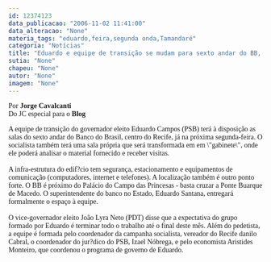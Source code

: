 ```yaml
---
id: 12374123
data_publicacao: "2006-11-02 11:41:00"
data_alteracao: "None"
materia_tags: "eduardo,feira,segunda onda,Tamandaré"
categoria: "Notícias"
title: "Eduardo e equipe de transição se mudam para sexto andar do BB, segunda-feira"
sutia: "None"
chapeu: "None"
autor: "None"
imagem: "None"
---
```

<p><P><FONT face=Verdana>Por <B>Jorge Cavalcanti</B><BR>Do JC especial para o <B>Blog</P></B></FONT></p>
<p><P><FONT face=Verdana>A equipe de transição do governador eleito Eduardo Campos (PSB) terá à disposição as salas do sexto andar do Banco do Brasil, centro do Recife, já na próxima segunda-feira. O socialista também terá uma sala própria que será transformada em em \"gabinete\", onde ele poderá analisar o material fornecido e receber visitas. <BR><BR>A infra-estrutura do edif?cio tem segurança, estacionamento e equipamentos de comunicação (computadores, internet e telefones). A localização também é outro ponto forte. O BB é próximo do Palácio do Campo das Princesas - basta cruzar a Ponte Buarque de Macedo. O superintendente do banco no Estado, Eduardo Santana, entregará formalmente o espaço à equipe. <BR><BR>O vice-governador eleito João Lyra Neto (PDT) disse que a expectativa do grupo formado por Eduardo é terminar todo o trabalho até o final deste mês. Além do pedetista, a equipe é formada pelo coordenador da campanha socialista, vereador do Recife danilo Cabral, o coordenador do jur?dico do PSB, Izael Nóbrega, e pelo economista Aristides Monteiro, que coordenou o programa de governo de Eduardo.</FONT></P> </p>
